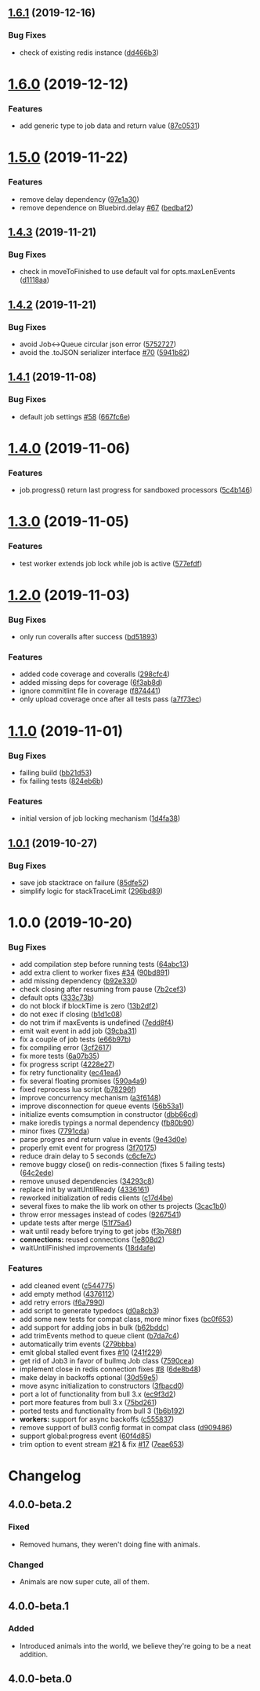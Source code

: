 ## [1.6.1](https://github.com/taskforcesh/bullmq/compare/v1.6.0...v1.6.1) (2019-12-16)


### Bug Fixes

* check of existing redis instance ([dd466b3](https://github.com/taskforcesh/bullmq/commit/dd466b332b03b430108126531d59ff9e66ce9521))

# [1.6.0](https://github.com/taskforcesh/bullmq/compare/v1.5.0...v1.6.0) (2019-12-12)


### Features

* add generic type to job data and return value ([87c0531](https://github.com/taskforcesh/bullmq/commit/87c0531efc2716db37f8a0886848cdb786709554))

# [1.5.0](https://github.com/taskforcesh/bullmq/compare/v1.4.3...v1.5.0) (2019-11-22)


### Features

* remove delay dependency ([97e1a30](https://github.com/taskforcesh/bullmq/commit/97e1a3015d853e615ddd623af07f12a194ccab2c))
* remove dependence on Bluebird.delay [#67](https://github.com/taskforcesh/bullmq/issues/67) ([bedbaf2](https://github.com/taskforcesh/bullmq/commit/bedbaf25af6479e387cd7548e246dca7c72fc140))

## [1.4.3](https://github.com/taskforcesh/bullmq/compare/v1.4.2...v1.4.3) (2019-11-21)


### Bug Fixes

* check in moveToFinished to use default val for opts.maxLenEvents ([d1118aa](https://github.com/taskforcesh/bullmq/commit/d1118aab77f755b4a65e3dd8ea2e195baf3d2602))

## [1.4.2](https://github.com/taskforcesh/bullmq/compare/v1.4.1...v1.4.2) (2019-11-21)


### Bug Fixes

* avoid Job<->Queue circular json error ([5752727](https://github.com/taskforcesh/bullmq/commit/5752727a6294e1b8d35f6a49e4953375510e10e6))
* avoid the .toJSON serializer interface [#70](https://github.com/taskforcesh/bullmq/issues/70) ([5941b82](https://github.com/taskforcesh/bullmq/commit/5941b82b646e46d53970197a404e5ea54f09d008))

## [1.4.1](https://github.com/taskforcesh/bullmq/compare/v1.4.0...v1.4.1) (2019-11-08)


### Bug Fixes

* default job settings [#58](https://github.com/taskforcesh/bullmq/issues/58) ([667fc6e](https://github.com/taskforcesh/bullmq/commit/667fc6e00ae4d6da639d285a104fb67e01c95bbd))

# [1.4.0](https://github.com/taskforcesh/bullmq/compare/v1.3.0...v1.4.0) (2019-11-06)


### Features

* job.progress() return last progress for sandboxed processors ([5c4b146](https://github.com/taskforcesh/bullmq/commit/5c4b146ca8e42c8a29f9db87326a17deac30e10e))

# [1.3.0](https://github.com/taskforcesh/bullmq/compare/v1.2.0...v1.3.0) (2019-11-05)


### Features

* test worker extends job lock while job is active ([577efdf](https://github.com/taskforcesh/bullmq/commit/577efdfb1d2d3140be78dee3bd658b5ce969b16d))

# [1.2.0](https://github.com/taskforcesh/bullmq/compare/v1.1.0...v1.2.0) (2019-11-03)


### Bug Fixes

* only run coveralls after success ([bd51893](https://github.com/taskforcesh/bullmq/commit/bd51893c35793657b65246a2f5a06469488c8a06))


### Features

* added code coverage and coveralls ([298cfc4](https://github.com/taskforcesh/bullmq/commit/298cfc48e35e648e6a22ac0d1633ac16c7b6e3de))
* added missing deps for coverage ([6f3ab8d](https://github.com/taskforcesh/bullmq/commit/6f3ab8d78ba8503a76447f0db5abf0c1c4f8e185))
* ignore commitlint file in coverage ([f874441](https://github.com/taskforcesh/bullmq/commit/f8744411a1b20b95e568502be15ec50cf8520926))
* only upload coverage once after all tests pass ([a7f73ec](https://github.com/taskforcesh/bullmq/commit/a7f73ecc2f51544f1d810de046ba073cb7aa5663))

# [1.1.0](https://github.com/taskforcesh/bullmq/compare/v1.0.1...v1.1.0) (2019-11-01)


### Bug Fixes

* failing build ([bb21d53](https://github.com/taskforcesh/bullmq/commit/bb21d53b199885dcc97e7fe20f60caf65e55e782))
* fix failing tests ([824eb6b](https://github.com/taskforcesh/bullmq/commit/824eb6bfb2b750b823d057c894797ccb336245d8))


### Features

* initial version of job locking mechanism ([1d4fa38](https://github.com/taskforcesh/bullmq/commit/1d4fa383e39f4f5dcb69a71a1359dd5dea75544c))

## [1.0.1](https://github.com/taskforcesh/bullmq/compare/v1.0.0...v1.0.1) (2019-10-27)


### Bug Fixes

* save job stacktrace on failure ([85dfe52](https://github.com/taskforcesh/bullmq/commit/85dfe525079a5f89c1901dbf35c7ddc6663afc24))
* simplify logic for stackTraceLimit ([296bd89](https://github.com/taskforcesh/bullmq/commit/296bd89514d430a499afee934dcae2aec41cffa2))

# 1.0.0 (2019-10-20)


### Bug Fixes

* add compilation step before running tests ([64abc13](https://github.com/taskforcesh/bullmq/commit/64abc13681f8735fb3ee5add5b271bb4da618047))
* add extra client to worker fixes [#34](https://github.com/taskforcesh/bullmq/issues/34) ([90bd891](https://github.com/taskforcesh/bullmq/commit/90bd891c7514f5e9e397d7aad15069ee55bebacd))
* add missing dependency ([b92e330](https://github.com/taskforcesh/bullmq/commit/b92e330aad35ae54f43376f92ad1b41209012b76))
* check closing after resuming from pause ([7b2cef3](https://github.com/taskforcesh/bullmq/commit/7b2cef3677e2b3af0370e0023aec4b971ad313fe))
* default opts ([333c73b](https://github.com/taskforcesh/bullmq/commit/333c73b5819a263ae92bdb54f0406c19db5cb64f))
* do not block if blockTime is zero ([13b2df2](https://github.com/taskforcesh/bullmq/commit/13b2df20cf045c069b8b581751e117722681dcd4))
* do not exec if closing ([b1d1c08](https://github.com/taskforcesh/bullmq/commit/b1d1c08a2948088eeb3dd65de78085329bac671b))
* do not trim if maxEvents is undefined ([7edd8f4](https://github.com/taskforcesh/bullmq/commit/7edd8f47b392c8b3a7369196befdafa4b29421d1))
* emit wait event in add job ([39cba31](https://github.com/taskforcesh/bullmq/commit/39cba31a30b7ef762a8d55d4bc34efec636207bf))
* fix a couple of job tests ([e66b97b](https://github.com/taskforcesh/bullmq/commit/e66b97be4577d5ab373fff0f3f45d73de7842a37))
* fix compiling error ([3cf2617](https://github.com/taskforcesh/bullmq/commit/3cf261703292d263d1e2017ae30eb490121dab4e))
* fix more tests ([6a07b35](https://github.com/taskforcesh/bullmq/commit/6a07b3518f856e8f7158be032110c925ed5c924f))
* fix progress script ([4228e27](https://github.com/taskforcesh/bullmq/commit/4228e2768c0cf404e09642ebb4053147d0badb56))
* fix retry functionality ([ec41ea4](https://github.com/taskforcesh/bullmq/commit/ec41ea4e0bd88b10b1ba434ef5ceb0952bb59f7b))
* fix several floating promises ([590a4a9](https://github.com/taskforcesh/bullmq/commit/590a4a925167a7c7d6c0d9764bbb5ab69235beb7))
* fixed reprocess lua script ([b78296f](https://github.com/taskforcesh/bullmq/commit/b78296f33517b8c5d79b300fef920edd03149d2f))
* improve concurrency mechanism ([a3f6148](https://github.com/taskforcesh/bullmq/commit/a3f61489e3c9891f42749ff85bd41064943c62dc))
* improve disconnection for queue events ([56b53a1](https://github.com/taskforcesh/bullmq/commit/56b53a1aca1e527b50f04d906653060fe8ca644e))
* initialize events comsumption in constructor ([dbb66cd](https://github.com/taskforcesh/bullmq/commit/dbb66cda9722d44eca806fa6ad1cabdaabac846a))
* make ioredis typings a normal dependency ([fb80b90](https://github.com/taskforcesh/bullmq/commit/fb80b90b12931a12a1a93c5e204dbf90eed4f48f))
* minor fixes ([7791cda](https://github.com/taskforcesh/bullmq/commit/7791cdac2bfb6a7fbbab9c95c5d89b1eae226a4c))
* parse progres and return value in events ([9e43d0e](https://github.com/taskforcesh/bullmq/commit/9e43d0e30ab90a290942418718cde1f5bfbdcf56))
* properly emit event for progress ([3f70175](https://github.com/taskforcesh/bullmq/commit/3f701750b1c957027825ee90b58141cd2556694f))
* reduce drain delay to 5 seconds ([c6cfe7c](https://github.com/taskforcesh/bullmq/commit/c6cfe7c0b50cabe5e5eb31f4b631a8b1d3706611))
* remove buggy close() on redis-connection (fixes 5 failing tests) ([64c2ede](https://github.com/taskforcesh/bullmq/commit/64c2edec5e738f43676d0f4ca61bdea8609203fc))
* remove unused dependencies ([34293c8](https://github.com/taskforcesh/bullmq/commit/34293c84bb0ed54f18d70c86821c3ac627d376a5))
* replace init by waitUntilReady ([4336161](https://github.com/taskforcesh/bullmq/commit/43361610de5b1a993a1c65f3f21ac745b8face21))
* reworked initialization of redis clients ([c17d4be](https://github.com/taskforcesh/bullmq/commit/c17d4be5a2ecdda3efcdc6b9d7aecdfaccd06d83))
* several fixes to make the lib work on other ts projects ([3cac1b0](https://github.com/taskforcesh/bullmq/commit/3cac1b0715613d9df51cb1ed6fe0859bcfbb8e9b))
* throw error messages instead of codes ([9267541](https://github.com/taskforcesh/bullmq/commit/92675413f1c3b9564574dc264ffcab0d6089e70e))
* update tests after merge ([51f75a4](https://github.com/taskforcesh/bullmq/commit/51f75a4929e7ae2704e42fa9035e335fe60d8dc0))
* wait until ready before trying to get jobs ([f3b768f](https://github.com/taskforcesh/bullmq/commit/f3b768f251ddafa207466af552376065b35bec8f))
* **connections:** reused connections ([1e808d2](https://github.com/taskforcesh/bullmq/commit/1e808d24018a29f6611f4fccd2f5754de0fa3e39))
* waitUntilFinished improvements ([18d4afe](https://github.com/taskforcesh/bullmq/commit/18d4afef08f04d19cb8d931e02fff8f962d07ee7))


### Features

* add cleaned event ([c544775](https://github.com/taskforcesh/bullmq/commit/c544775803626b5f03cf6f7c3cf18ed1d92debab))
* add empty method ([4376112](https://github.com/taskforcesh/bullmq/commit/4376112369d869c0a5c7ab4a543cfc50200e1414))
* add retry errors ([f6a7990](https://github.com/taskforcesh/bullmq/commit/f6a7990fb74585985729c5d95e2238acde6cf74a))
* add script to generate typedocs ([d0a8cb3](https://github.com/taskforcesh/bullmq/commit/d0a8cb32ef9090652017f8fbf2ca42f0960687f7))
* add some new tests for compat class, more minor fixes ([bc0f653](https://github.com/taskforcesh/bullmq/commit/bc0f653ecf7aedd5a46eee6f912ecd6849395dca))
* add support for adding jobs in bulk ([b62bddc](https://github.com/taskforcesh/bullmq/commit/b62bddc054b266a809b4b1646558a095a276d6d1))
* add trimEvents method to queue client ([b7da7c4](https://github.com/taskforcesh/bullmq/commit/b7da7c4de2de81282aa41f8b7624b9030edf7d15))
* automatically trim events ([279bbba](https://github.com/taskforcesh/bullmq/commit/279bbbab7e96ad8676ed3bd68663cb199067ea67))
* emit global stalled event fixes [#10](https://github.com/taskforcesh/bullmq/issues/10) ([241f229](https://github.com/taskforcesh/bullmq/commit/241f229761691b9ac17124da005f91594a78273d))
* get rid of Job3 in favor of bullmq Job class ([7590cea](https://github.com/taskforcesh/bullmq/commit/7590ceae7abe32a8824e4a265f95fef2f9a6665f))
* implement close in redis connection fixes [#8](https://github.com/taskforcesh/bullmq/issues/8) ([6de8b48](https://github.com/taskforcesh/bullmq/commit/6de8b48c9612ea39bb28db5f4130cb2a2bb5ee90))
* make delay in backoffs optional ([30d59e5](https://github.com/taskforcesh/bullmq/commit/30d59e519794780a8198222d0bbd88779c623275))
* move async initialization to constructors ([3fbacd0](https://github.com/taskforcesh/bullmq/commit/3fbacd088bc3bfbd61ed8ff173e4401193ce48ec))
* port a lot of functionality from bull 3.x ([ec9f3d2](https://github.com/taskforcesh/bullmq/commit/ec9f3d266c1aca0c27cb600f056d813c81259b4c))
* port more features from bull 3.x ([75bd261](https://github.com/taskforcesh/bullmq/commit/75bd26158678ee45a14e04fd7c3a1f96219979a2))
* ported tests and functionality from bull 3 ([1b6b192](https://github.com/taskforcesh/bullmq/commit/1b6b1927c7e8e6b6f1bf0bbd6c74eb59cc17deb6))
* **workers:** support for async backoffs ([c555837](https://github.com/taskforcesh/bullmq/commit/c55583701e5bdd4e6436a61c833e506bc05749de))
* remove support of bull3 config format in compat class ([d909486](https://github.com/taskforcesh/bullmq/commit/d9094868e34c2af21f810aaef4542951a509ccf8))
* support global:progress event ([60f4d85](https://github.com/taskforcesh/bullmq/commit/60f4d85d332b3be4a80db7aa179f3a9ceeb1d6f8))
* trim option to event stream [#21](https://github.com/taskforcesh/bullmq/issues/21) & fix [#17](https://github.com/taskforcesh/bullmq/issues/17) ([7eae653](https://github.com/taskforcesh/bullmq/commit/7eae65340820043101fadf1f87802f506020d553))

# Changelog

## 4.0.0-beta.2

### Fixed

* Removed humans, they weren't doing fine with animals.

### Changed

* Animals are now super cute, all of them.

## 4.0.0-beta.1

### Added

* Introduced animals into the world, we believe they're going to be a neat addition.

## 4.0.0-beta.0

